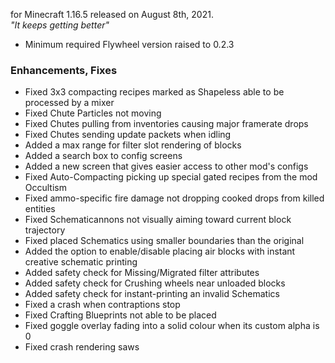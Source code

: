 for Minecraft 1.16.5 released on August 8th, 2021.  
_"It keeps getting better"_

- Minimum required Flywheel version raised to 0.2.3

### Enhancements, Fixes

- Fixed 3x3 compacting recipes marked as Shapeless able to be processed by a mixer
- Fixed Chute Particles not moving
- Fixed Chutes pulling from inventories causing major framerate drops
- Fixed Chutes sending update packets when idling
- Added a max range for filter slot rendering of blocks
- Added a search box to config screens
- Added a new screen that gives easier access to other mod's configs
- Fixed Auto-Compacting picking up special gated recipes from the mod Occultism
- Fixed ammo-specific fire damage not dropping cooked drops from killed entities
- Fixed Schematicannons not visually aiming toward current block trajectory
- Fixed placed Schematics using smaller boundaries than the original
- Added the option to enable/disable placing air blocks with instant creative schematic printing
- Added safety check for Missing/Migrated filter attributes
- Added safety check for Crushing wheels near unloaded blocks
- Added safety check for instant-printing an invalid Schematics
- Fixed a crash when contraptions stop
- Fixed Crafting Blueprints not able to be placed
- Fixed goggle overlay fading into a solid colour when its custom alpha is 0
- Fixed crash rendering saws
